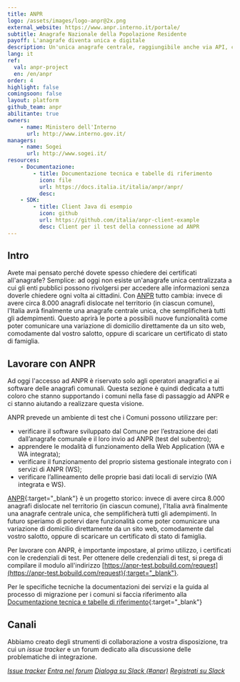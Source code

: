 ```yaml
---
title: ANPR
logo: /assets/images/logo-anpr@2x.png
external_website: https://www.anpr.interno.it/portale/
subtitle: Anagrafe Nazionale della Popolazione Residente
payoff: L'anagrafe diventa unica e digitale
description: Un'unica anagrafe centrale, raggiungibile anche via API, che mantiene le informazioni aggiornate su residenza, stato di famiglia, e molto altro.
lang: it
ref:
  val: anpr-project
  en: /en/anpr
order: 4
highlight: false
comingsoon: false
layout: platform
github_team: anpr
abilitante: true
owners:
    - name: Ministero dell'Interno
      url: http://www.interno.gov.it/
managers:
    - name: Sogei
      url: http://www.sogei.it/
resources:
    - Documentazione:
        - title: Documentazione tecnica e tabelle di riferimento
          icon: file
          url: https://docs.italia.it/italia/anpr/anpr/
          desc:
    - SDK:
        - title: Client Java di esempio
          icon: github
          url: https://github.com/italia/anpr-client-example
          desc: Client per il test della connessione ad ANPR
---
```


## Intro

Avete mai pensato perché dovete spesso chiedere dei certificati all'anagrafe? Semplice: ad oggi non esiste un'anagrafe unica centralizzata a cui gli enti pubblici possono rivolgersi per accedere alle informazioni senza doverle chiedere ogni volta ai cittadini. Con [ANPR](https://anpr.interno.it/) tutto cambia: invece di avere circa 8.000 anagrafi dislocate nel territorio (in ciascun comune), l'Italia avrà finalmente una anagrafe centrale unica, che semplificherà tutti gli adempimenti.
Questo aprirà le porte a possibili nuove funzionalità come poter comunicare una variazione di domicilio direttamente da un sito web, comodamente dal vostro salotto, oppure di scaricare un certificato di stato di famiglia.


## Lavorare con ANPR

Ad oggi l'accesso ad ANPR è riservato solo agli operatori anagrafici e ai software delle anagrafi comunali. Questa sezione è quindi dedicata a tutti coloro che stanno supportando i comuni nella fase di passaggio ad ANPR e ci stanno aiutando a realizzare questa visione.

ANPR prevede un ambiente di test che i Comuni possono utilizzare per:

- verificare il software sviluppato dal Comune per l’estrazione dei dati dall’anagrafe comunale e il loro invio ad ANPR (test del subentro);
- apprendere le modalità di funzionamento della Web Application (WA e WA integrata);
- verificare il funzionamento del proprio sistema gestionale integrato con i servizi di ANPR (WS);
- verificare l’allineamento delle proprie basi dati locali di servizio (WA integrata e WS).

[ANPR](https://www.anpr.interno.it/portale/){:target="_blank"} è un progetto storico: invece di avere circa 8.000 anagrafi dislocate nel territorio (in ciascun comune), l'Italia avrà finalmente una anagrafe centrale unica, che semplificherà tutti gli adempimenti.
In futuro speriamo di potervi dare funzionalità come poter comunicare una variazione di domicilio direttamente da un sito web, comodamente dal vostro salotto, oppure di scaricare un certificato di stato di famiglia.

Per lavorare con ANPR, è importante impostare, al primo utilizzo, i certificati con le credenziali di test. Per ottenere delle credenziali di test, si prega di compilare il modulo all'indirizzo [https://anpr-test.bobuild.com/request](https://anpr-test.bobuild.com/request){:target="_blank"}.

Per le specifiche tecniche la documentazioni dei servizi e la guida al processo di migrazione per i comuni si faccia riferimento alla [Documentazione tecnica e tabelle di riferimento](https://docs.italia.it/italia/anpr/anpr/){:target="_blank"}

## Canali

Abbiamo creato degli strumenti di collaborazione a vostra disposizione, tra cui un *issue tracker* e un forum dedicato alla discussione delle problematiche di integrazione.

<a class="btn btn-primary" href="https://github.com/italia/anpr/issues" target="_blank"><i class="it-github" /> Issue tracker</a>
<a class="btn btn-primary" href="https://forum.italia.it/c/anpr" target="_blank"><i class="it-horn" /> Entra nel forum</a>
<a class="btn btn-primary" href="https://developersitalia.slack.com/archives/C7A8NS7RQ" target="_blank"><i class="it-comment" /> Dialoga su Slack (#anpr)</a> <a class="btn btn-outline-primary" href="https://slack.developers.italia.it/" target="_blank"><span class="it-comment">Registrati su Slack</span></a>
